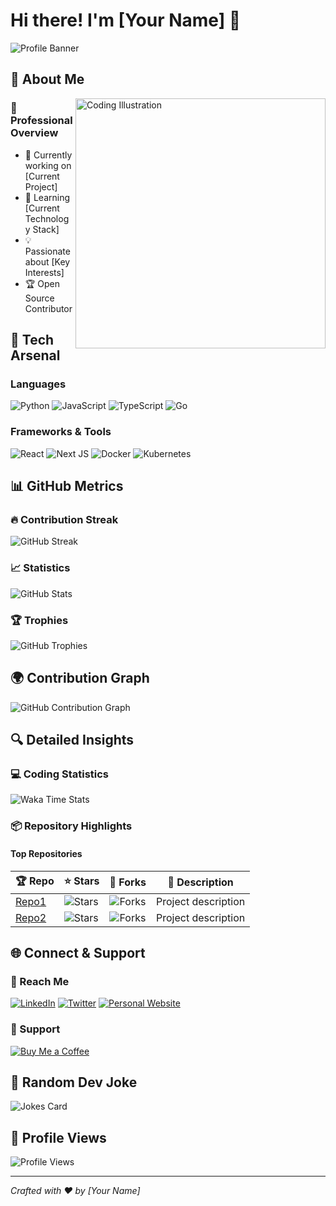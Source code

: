 # Hi there! I'm [Your Name] 👋

![Profile Banner](https://api.daily.dev/dearly.svg?r=[RANDOMCODE])

## 🌈 About Me

<img align="right" width="400" src="https://camo.githubusercontent.com/[DYNAMIC_ILLUSTRATION_URL]" alt="Coding Illustration"/>

### 💫 Professional Overview
- 🔭 Currently working on [Current Project]
- 🌱 Learning [Current Technology Stack]
- 💡 Passionate about [Key Interests]
- 🏆 Open Source Contributor

## 🚀 Tech Arsenal

### Languages
![Python](https://img.shields.io/badge/python-3670A0?style=for-the-badge&logo=python&logoColor=ffdd54)
![JavaScript](https://img.shields.io/badge/javascript-%23323330.svg?style=for-the-badge&logo=javascript&logoColor=%23F7DF1E)
![TypeScript](https://img.shields.io/badge/typescript-%23007ACC.svg?style=for-the-badge&logo=typescript&logoColor=white)
![Go](https://img.shields.io/badge/go-%2300ADD8.svg?style=for-the-badge&logo=go&logoColor=white)

### Frameworks & Tools
![React](https://img.shields.io/badge/react-%2320232a.svg?style=for-the-badge&logo=react&logoColor=%2361DAFB)
![Next JS](https://img.shields.io/badge/Next-black?style=for-the-badge&logo=next.js&logoColor=white)
![Docker](https://img.shields.io/badge/docker-%230db7ed.svg?style=for-the-badge&logo=docker&logoColor=white)
![Kubernetes](https://img.shields.io/badge/kubernetes-%23326ce5.svg?style=for-the-badge&logo=kubernetes&logoColor=white)

## 📊 GitHub Metrics

### 🔥 Contribution Streak
![GitHub Streak](https://github-readme-streak-stats.herokuapp.com/?user=[USERNAME]&theme=radical)

### 📈 Statistics
![GitHub Stats](https://github-readme-stats.vercel.app/api?username=[USERNAME]&show_icons=true&theme=radical&include_all_commits=true&count_private=true)

### 🏆 Trophies
![GitHub Trophies](https://github-profile-trophy.vercel.app/?username=[USERNAME]&theme=radical&no-frame=true&margin-w=15)

## 🌍 Contribution Graph
![GitHub Contribution Graph](https://github-readme-activity-graph.vercel.app/graph?username=[USERNAME]&theme=react-dark&bg_color=1F222E&color=F8D866&line=F85D7F&point=FFFFFF)

## 🔍 Detailed Insights

### 💻 Coding Statistics
![Waka Time Stats](https://github-readme-stats.vercel.app/api/wakatime?username=[USERNAME]&theme=radical&layout=compact)

### 📦 Repository Highlights

#### Top Repositories
| 🏆 Repo | ⭐ Stars | 🍴 Forks | 📝 Description |
|---------|----------|----------|----------------|
| [Repo1](link) | ![Stars](https://img.shields.io/github/stars/[USERNAME]/[REPO1]) | ![Forks](https://img.shields.io/github/forks/[USERNAME]/[REPO1]) | Project description |
| [Repo2](link) | ![Stars](https://img.shields.io/github/stars/[USERNAME]/[REPO2]) | ![Forks](https://img.shields.io/github/forks/[USERNAME]/[REPO2]) | Project description |

## 🌐 Connect & Support

### 📡 Reach Me
[![LinkedIn](https://img.shields.io/badge/LinkedIn-0077B5?style=for-the-badge&logo=linkedin&logoColor=white)](https://linkedin.com/in/[USERNAME])
[![Twitter](https://img.shields.io/badge/Twitter-1DA1F2?style=for-the-badge&logo=twitter&logoColor=white)](https://twitter.com/[USERNAME])
[![Personal Website](https://img.shields.io/badge/Website-000000?style=for-the-badge&logo=About.me&logoColor=white)](https://yourwebsite.com)

### 💖 Support
[![Buy Me a Coffee](https://img.shields.io/badge/Buy%20Me%20a%20Coffee-ffdd00?style=for-the-badge&logo=buy-me-a-coffee&logoColor=black)](https://buymeacoffee.com/[USERNAME])

## 🔮 Random Dev Joke

![Jokes Card](https://readme-jokes.vercel.app/api?theme=radical)

## 👀 Profile Views
![Profile Views](https://komarev.com/ghpvc/?username=[USERNAME]&color=blueviolet)

---
*Crafted with ❤️ by [Your Name]*
